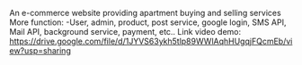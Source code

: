 An e-commerce website providing apartment buying and selling services
More function: 
-User, admin, product, post service, google login, SMS API, Mail API, background service, payment, etc..
Link video demo:
https://drive.google.com/file/d/1JYVS63ykh5tlp89WWlAqhHUgqjFQcmEb/view?usp=sharing
